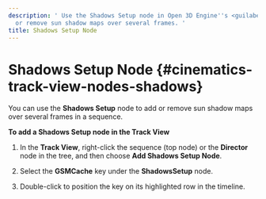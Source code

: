 ```yaml
---
description: ' Use the Shadows Setup node in Open 3D Engine''s <guilabel>Track View</guilabel> editor to add
  or remove sun shadow maps over several frames. '
title: Shadows Setup Node
---
```

# Shadows Setup Node {#cinematics-track-view-nodes-shadows}

You can use the **Shadows Setup** node to add or remove sun shadow maps over several frames in a sequence\.

**To add a Shadows Setup node in the Track View**

1. In the **Track View**, right\-click the sequence \(top node\) or the **Director** node in the tree, and then choose **Add Shadows Setup Node**\.

1. Select the **GSMCache** key under the **ShadowsSetup** node\.

1. Double\-click to position the key on its highlighted row in the timeline\.